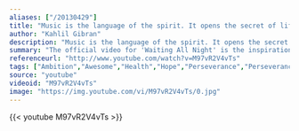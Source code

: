 ```yaml
---
aliases: ["/20130429"]
title: "Music is the language of the spirit. It opens the secret of life bringing peace, abolishing strife."
author: "Kahlil Gibran"
description: "Music is the language of the spirit. It opens the secret of life bringing peace, abolishing strife. - Kahlil Gibran quotes from GetInspired365.com"
summary: "The official video for 'Waiting All Night' is the inspirational true life-story of San Francisco born BMX champion and actor - Kurt Yaeger, who became an amputee after an accident in 2006. All the characters in the clip are pro bmx'ers and the real friends of Kurt."
referenceurl: "http://www.youtube.com/watch?v=M97vR2V4vTs"
tags: ["Ambition","Awesome","Health","Hope","Perseverance","Perseverance-Quote","Sport","Year2013",]
source: "youtube"
videoid: "M97vR2V4vTs"
image: "https://img.youtube.com/vi/M97vR2V4vTs/0.jpg"
---
```


{{< youtube M97vR2V4vTs >}}
